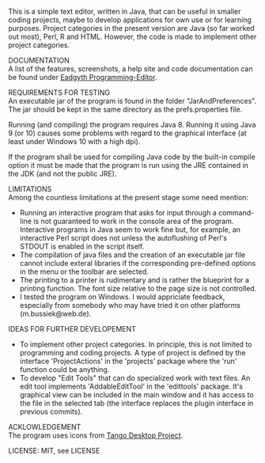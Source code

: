 This is a simple text editor, written in Java, that can be useful in smaller coding projects, maybe
to develop applications for own use or for learning purposes. Project categories in the present
version are Java (so far worked out most), Perl, R and HTML. However, the code is made to implement
other project categories.
<p>
DOCUMENTATION<br>
A list of the features, screenshots, a help site and code documentation can be found under
<a href="https://eadgyth.github.io/Programming-Editor/">Eadgyth Programming-Editor</a>.
<p>
REQUIREMENTS FOR TESTING<br>
An executable jar of the program is found in the folder "JarAndPreferences". The jar should be kept
in the same directory as the prefs.properties file.
<p>
Running (and compiling) the program requires Java 8. Running it using Java 9 (or 10) causes some
problems with regard to the graphical interface (at least under Windows 10 with a high dpi).
<p>
If the program shall be used for compiling Java code by the built-in compile option it must be made 
that the program is run using the JRE contained in the JDK (and not the public JRE).
<p>
LIMITATIONS<br>
Among the countless limitations at the present stage some need mention:
<ul>
<li>Running an interactive program that asks for input through a command-line is not guaranteed
    to work in the console area of the program. Interactive programs in Java seem to work fine but,
    for example, an interactive Perl script does not unless the autoflushing of Perl's STDOUT is
    enabled in the script itself.</li>
<li>The compilation of java files and the creation of an executable jar file cannot include
    exteral libraries if the corresponding pre-defined options in the menu or the toolbar are
    selected.</li>
<li>The printing to a printer is rudimentary and is rather the blueprint for a printing function.
    The font size relative to the page size is not controlled.</li>
<li>I tested the program on Windows. I would appriciate feedback, especially from somebody who may
    have tried it on other platforms (m.bussiek@web.de).</li>
</ul>
<p>
IDEAS FOR FURTHER DEVELOPEMENT<br>
<ul>
<li>To implement other project categories. In principle, this is not limited to programming
    and coding projects. A type of project is defined by the interface 'ProjectActions' in the
    'projects' package where the 'run' function could be anything.</li>
<li>To develop "Edit Tools" that can do specialized work with text files. An edit tool implements
    'AddableEditTool' in the 'edittools' package. It's graphical view can be included in the main 
    window and it has access to the file in the selected tab (the interface replaces the plugin
    interface in previous commits).</li>
</ul>
<p>
ACKLOWLEDGEMENT<br>
The program uses icons from
<a href="https://github.com/Distrotech/tango-icon-theme">Tango Desktop Project</a>.
<p>
LICENSE: MIT, see LICENSE<br>
